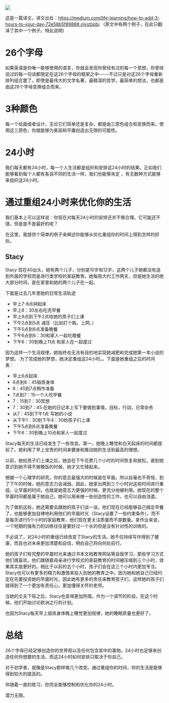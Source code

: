 ![](https://cdn-images-1.medium.com/max/2000/1*Pau_rmepSrKSAnbb7Pjg9g.jpeg)


这是一篇译文，译文出处：https://medium.com/life-learning/how-to-add-3-hours-to-your-day-72e58b5f8988#.nlyjzbpbi 
（原文中有两个例子，在此只翻译了其中一个例子。特此说明）

# 26个字母
如果英语是你唯一能够使用的语言，你就会发现你曾经有过的每一个思想，你曾经说过的每一句话都限定在这26个字母的框架之中-----不过只是对这26个字母重新排列组合罢了。即使是最伟大的文学名著，最精深的哲学，最简单的想法，也都是由这26个字母变换组合而来。

# 3种颜色

每一个绘画或者设计，无论它们简单还是复杂，都是由三原色组合和变换而来。使用这三原色，你就能够为美丽和平庸创造出无限的可能性。

# 24小时

我们每天都有24小时，每一个人生活都是组织和安排这24小时的结果。正如我们能够看到每个人都有各自不同的生活一样，我们也能够肯定 ，有无数种方式能够来组织这24小时。

# 通过重组24小时来优化你的生活

我们基本上可以这样说：你现在对每天24小时的安排还并不够合理。它可能还不错，但是是不是最好的呢？

在这里，我提供个简单的例子来阐述你能够从优化重组你的时间上得到怎样的好处。

## Stacy
Stacy 现在40出头，她有两个儿子，分别是10岁和12岁，这两个儿子她都没有送到外面的学校而是进行类学校的家庭教育。她每周大约工作两天，但是她生活的绝大部分时间，是在家里和她的两个儿子在一起。

下面是过去几年里她的日常生活轨迹

-	早上7-8点钟起床
-	早上8：30左右吃完早餐
-	早上9点到下午2点给她的孩子们上课
-	下午2点到5点 减压（比如打个盹，上网，）
-	下午5点到6点准备晚餐
-	下午6点到6：30和家人一起吃晚餐
-	下午6：30到晚上11点 和家人在一起度过

因为这样一个生活规律，她始终也无法有目的地实现她减肥和完成她第一本小说的梦想。
为了完成她的梦想，她决定重组这24小时。。下面是她重组之后的时间表：

-	早上6点起床
-	6点到6：45锻炼身体
-	6：45到7点稍作准备
-	7点到7：15一个人吃早餐
-	7：15到7：30冥想
-	7：30到7：45 在她的日记本上写下要做到事情，目标，行动，日常杂务
-	从7：45到下午1点 写她的小说
-	从下午1：30到下午4：30给孩子们上课
-	下午5点到6点准备晚餐
-	下午6：30到晚上10点和家人一起度过

Stacy每天的生活已经发生了一些改变。第一，她晚上睡觉和白天起床的时间都提前了。她利用了早上宝贵的时间来健身和推动她的生活到最高的理想。

以前，她给孩子们上课之后，她会在下午花费几个小时的时间恢复和放松，直到她意识到她不得不做晚饭的时候，她才又忙碌起来。

根据一个心理学的研究，你的意志最强大的时候是在早晨。所以丝毫也不奇怪，到了下午的时候，她的意志力会减弱。因此，她拿出两到三个小时对这些时间进行重组，让早晨的时间，也就是她意志力更强的时候，更充分地被利用。她现在的整个早晨时间都是属于她自己，她可以用来做一些创造性的工作，也可以自由消遣。

为了做到这些，她还需要去跟她的孩子们谈一谈。他们现在已经能够自己搞定早餐了，也能够更加自律地利用他们的早晨时光（Stacy设置了一些约束条件）。而不是每天进行5个小时的家庭教育，他们现在更关注质量而不是数量。拿作业来说，一个短期的强有力的训练往往是要好过一个长的但是没有针对性的训练的。

不必说了，对24小时的重组已经改变了Stacy的生活。她不仅持续写作得到了健康，而且也对未来更加清楚和自信，明白自己将向何处前行。

她的孩子们有完整的早晨时光来通过书本文档教育网站等自我学习，那些学习方式他们很喜欢。他们跟随着母亲进行学校式的家庭教育的时间被压缩到三个小时，效果其实是更好的。相比于以前的五个小时，孩子们会在这三个小时内更加专注。Stacy也可以有更多的精力和激情来投入到她的教育之中。因为她和她自己已经约定在先要投资她的早晨时光，因此她有更多的责任来教育孩子们，这样她的孩子们就得到了一个更加有责任心，更加懂得关怀的老师。

当她的丈夫下班之后，Stacy也变得更加热情。作为一个调节的阶段，在这个时候，他们开始讨论欧洲之行的计划。

也因为Stacy每天早上锻炼身体晚上睡觉更加规律，她的睡眠质量也更好了。

# 总结

26个字母已经足够创造你的世界观以及任何包含其中的事物。24小时也足够来创造任何你想要的生活。而这24小时如何安排只取决于你自己。

对于初学者，就像是Stacy那样做几个改变。通过重组你的时间，你的生活是能够得到较大的提高的。

伴随着一直的练习，你完全能够控制和优化你的24小时。

潜力无限。
